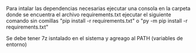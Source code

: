 Para intalar las dependencias necesarias ejecutar una consola en la carpeta donde se encuentra el archivo requirements.txt
ejecutar el siguiente comando sin comillas "pip install -r requirements.txt" o "py -m pip install -r requirements.txt"


Se debe tener 7z isntalado en el sistema y agreago al PATH (variables de entorno)
